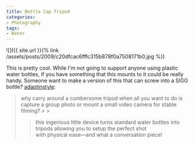 ```yaml
---
title: Bottle Cap Tripod
categories:
- Photography
tags:
- Water
---
```


![]({{ site.url }}{% link /assets/posts/2009/c20dfcac6fffc315b878f0a7508171b0.jpg %})
  



This is pretty cool. While I'm not going to support anyone using plastic water bottles, if you have something that this mounts to it could be really handy. Someone want to make a version of this that can screw into a SIGG bottle?
[adaptinstyle](http://adaptinstyle.tumblr.com/post/69617689/bottle-cap-tripod-why-carry-around-a-cumbersome):

<blockquote>why carry around a cumbersome tripod when all you want to do is capture a group photo or mount a small video camera for stable filming?
> 
> 

> 
> this ingenious little device turns standard water bottles into tripods allowing you to setup the perfect shot with physical ease—and what a conversation piece!
> 
> </blockquote>
